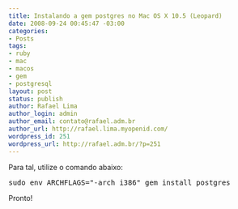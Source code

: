 ```yaml
---
title: Instalando a gem postgres no Mac OS X 10.5 (Leopard)
date: 2008-09-24 00:45:47 -03:00
categories:
- Posts
tags:
- ruby
- mac
- macos
- gem
- postgresql
layout: post
status: publish
author: Rafael Lima
author_login: admin
author_email: contato@rafael.adm.br
author_url: http://rafael.lima.myopenid.com/
wordpress_id: 251
wordpress_url: http://rafael.adm.br/?p=251
---
```


Para tal, utilize o comando abaixo:
<pre lang="bash">sudo env ARCHFLAGS="-arch i386" gem install postgres</pre>

Pronto!
